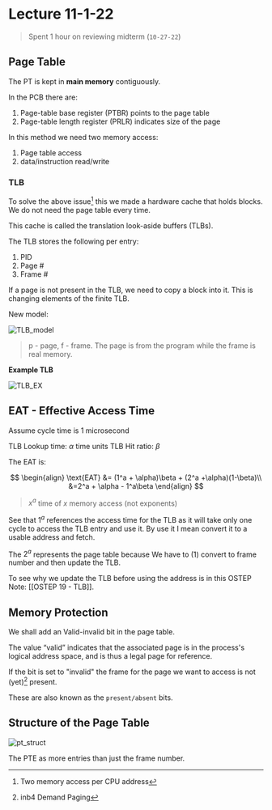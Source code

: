 # Lecture 11-1-22

> Spent 1 hour on reviewing midterm (`10-27-22`)

## Page Table
The PT is kept in **main memory** contiguously. 

In the PCB there are:
1. Page-table base register (PTBR) points to the page table
2. Page-table length register (PRLR) indicates size of the page

In this method we need two memory access:
1. Page table access
2. data/instruction read/write

### TLB

To solve the above issue[^1] this we made a hardware cache that holds blocks. We do not need the page table every time. 

This cache is called the translation look-aside buffers (TLBs). 


The TLB stores the following per entry:
1. PID
2. Page \#
3. Frame \#

If a page is not present in the TLB, we need to copy a block into it. This is changing elements of the finite TLB. 

New model:

![TLB_model](/img/TLB_model.png)

> p - page, f - frame. The page is from the program while the frame is real memory. 

**Example TLB**

![TLB_EX](/img/TLB_EX.png)

## EAT - Effective Access Time
Assume cycle time is $1$ microsecond


TLB Lookup time: $\alpha$ time units
TLB Hit ratio: $\beta$

The EAT is:

$$
\begin{align}
	\text{EAT} &= (1^a + \alpha)\beta + (2^a +\alpha)(1-\beta)\\ 
	&=2^a + \alpha - 1^a\beta
\end{align}
$$

> $x^a$ time of $x$ memory access (not exponents)

See that $1^a$ references the access time for the TLB as it will take only one cycle to access the TLB entry and use it. By use it I mean convert it to a usable address and fetch.

The $2^a$ represents the page table because We have to (1) convert to frame number and then update the TLB.

To see why we update the TLB before using the address is in this OSTEP Note: [[OSTEP 19 - TLB]].



## Memory Protection
We shall add an Valid-invalid bit in the page table. 

The value “valid” indicates that the associated page is in the process's logical address space, and is thus a legal page for reference.

If the bit is set to "invalid" the frame for the page we want to access is not (yet)[^2] present. 

These are also known as the `present/absent` bits. 

## Structure of the Page Table
![pt_struct](/img/pt_struct.png)

The PTE as more entries than just the frame number. 

[^1]:Two memory access per CPU address
[^2]: inb4 Demand Paging